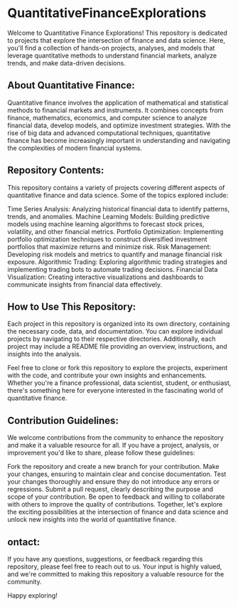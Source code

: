 # QuantitativeFinanceExplorations

Welcome to Quantitative Finance Explorations! This repository is dedicated to projects that explore the intersection of finance and data science. Here, you'll find a collection of hands-on projects, analyses, and models that leverage quantitative methods to understand financial markets, analyze trends, and make data-driven decisions.

## About Quantitative Finance:
Quantitative finance involves the application of mathematical and statistical methods to financial markets and instruments. It combines concepts from finance, mathematics, economics, and computer science to analyze financial data, develop models, and optimize investment strategies. With the rise of big data and advanced computational techniques, quantitative finance has become increasingly important in understanding and navigating the complexities of modern financial systems.

## Repository Contents:
This repository contains a variety of projects covering different aspects of quantitative finance and data science. Some of the topics explored include:

Time Series Analysis: Analyzing historical financial data to identify patterns, trends, and anomalies.
Machine Learning Models: Building predictive models using machine learning algorithms to forecast stock prices, volatility, and other financial metrics.
Portfolio Optimization: Implementing portfolio optimization techniques to construct diversified investment portfolios that maximize returns and minimize risk.
Risk Management: Developing risk models and metrics to quantify and manage financial risk exposure.
Algorithmic Trading: Exploring algorithmic trading strategies and implementing trading bots to automate trading decisions.
Financial Data Visualization: Creating interactive visualizations and dashboards to communicate insights from financial data effectively.
## How to Use This Repository:
Each project in this repository is organized into its own directory, containing the necessary code, data, and documentation. You can explore individual projects by navigating to their respective directories. Additionally, each project may include a README file providing an overview, instructions, and insights into the analysis.

Feel free to clone or fork this repository to explore the projects, experiment with the code, and contribute your own insights and enhancements. Whether you're a finance professional, data scientist, student, or enthusiast, there's something here for everyone interested in the fascinating world of quantitative finance.

## Contribution Guidelines:
We welcome contributions from the community to enhance the repository and make it a valuable resource for all. If you have a project, analysis, or improvement you'd like to share, please follow these guidelines:

Fork the repository and create a new branch for your contribution.
Make your changes, ensuring to maintain clear and concise documentation.
Test your changes thoroughly and ensure they do not introduce any errors or regressions.
Submit a pull request, clearly describing the purpose and scope of your contribution.
Be open to feedback and willing to collaborate with others to improve the quality of contributions.
Together, let's explore the exciting possibilities at the intersection of finance and data science and unlock new insights into the world of quantitative finance.

## ontact:
If you have any questions, suggestions, or feedback regarding this repository, please feel free to reach out to us. Your input is highly valued, and we're committed to making this repository a valuable resource for the community.

Happy exploring!
